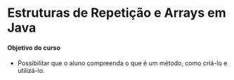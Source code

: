 # Estruturas de Repetição e Arrays em Java
#### Objetivo do curso
* Possibilitar que o aluno compreenda o que é um método, como criá-lo e utilizá-lo. 
